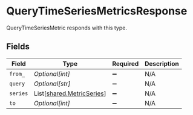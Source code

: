 # QueryTimeSeriesMetricsResponse

QueryTimeSeriesMetric responds with this type.


## Fields

| Field                                                            | Type                                                             | Required                                                         | Description                                                      |
| ---------------------------------------------------------------- | ---------------------------------------------------------------- | ---------------------------------------------------------------- | ---------------------------------------------------------------- |
| `from_`                                                          | *Optional[int]*                                                  | :heavy_minus_sign:                                               | N/A                                                              |
| `query`                                                          | *Optional[str]*                                                  | :heavy_minus_sign:                                               | N/A                                                              |
| `series`                                                         | List[[shared.MetricSeries](../../models/shared/metricseries.md)] | :heavy_minus_sign:                                               | N/A                                                              |
| `to`                                                             | *Optional[int]*                                                  | :heavy_minus_sign:                                               | N/A                                                              |